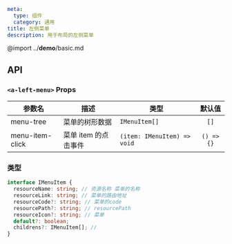 
```yaml
meta:
  type: 组件
  category: 通用
title: 左侧菜单 
description: 用于布局的左侧菜单
```

@import ../__demo__/basic.md


## API


### `<a-left-menu>` Props

|参数名|描述|类型|默认值|
|---|---|---|:---:|
|menu-tree|菜单的树形数据|`IMenuItem[]`|`[]`|
|menu-item-click|菜单 item 的点击事件|`(item: IMenuItem) => void`|`() => {}`|

### 类型

``` ts
interface IMenuItem {
  resourceName: string; // 资源名称 菜单的名称
  resourceLink: string; // 菜单的路由地址
  resourceCode?: string; // 菜单的code
  resourcePath?: string; // resourcePath
  resourceIcon?: string; // 菜单
  default?: boolean;
  childrens?: IMenuItem[]; //
}
```



